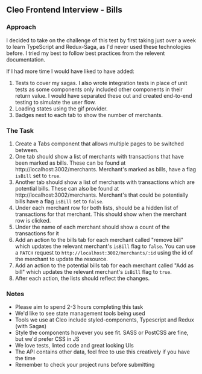## Cleo Frontend Interview - Bills

### Approach

I decided to take on the challenge of this test by first taking just over a week to learn TypeScript and Redux-Saga, as I'd never used these technologies before. I tried my best to follow best practices from the relevent documentation.

If I had more time I would have liked to have added:

1. Tests to cover my sagas. I also wrote integration tests in place of unit tests as some components only included other components in their return value. I would have separated these out and created end-to-end testing to simulate the user flow.
2. Loading states using the gif provider.
3. Badges next to each tab to show the number of merchants.


### The Task
1. Create a Tabs component that allows multiple pages to be switched between.
1. One tab should show a list of merchants with transactions that have been marked as bills. These can be found at http://localhost:3002/merchants. Merchant's marked as bills, have a flag `isBill` set to `true`.
1. Another tab should show a list of merchants with transactions which are potential bills. These can also be found at http://localhost:3002/merchants. Merchant's that could be potentially bills have a flag `isBill` set to `false`.
1. Under each merchant row for both lists, should be a hidden list of transactions for that merchant. This should show when the merchant row is clicked.
1. Under the name of each merchant should show a count of the transactions for it
1. Add an action to the bills tab for each merchant called "remove bill" which updates the relevant merchant's `isBill` flag to `false`. You can use a `PATCH` request to `http://localhost:3002/merchants/:id` using the id of the merchant to update the resource.
1. Add an action to the potential bills tab for each merchant called "Add as bill" which updates the relevant merchant's `isBill` flag to `true`.
1. After each action, the lists should reflect the changes.

### Notes
- Please aim to spend 2-3 hours completing this task
- We'd like to see state management tools being used
- Tools we use at Cleo include styled-components, Typescript and Redux (with Sagas)
- Style the components however you see fit. SASS or PostCSS are fine, but we'd prefer CSS in JS
- We love tests, linted code and great looking UIs
- The API contains other data, feel free to use this creatively if you have the time
- Remember to check your project runs before submitting
